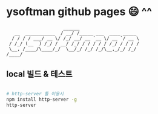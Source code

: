 # ysoftman github pages :smile: ^^

```text
                     ______
   __  ___________  / __/ /_____ ___  ____ _____
  / / / / ___/ __ \/ /_/ __/ __ `__ \/ __ `/ __ \
 / /_/ (__  ) /_/ / __/ /_/ / / / / / /_/ / / / /
 \__, /____/\____/_/  \__/_/ /_/ /_/\__,_/_/ /_/
/____/
```

## local 빌드 & 테스트

```bash

# http-server 툴 이용시
npm install http-server -g
http-server
```
